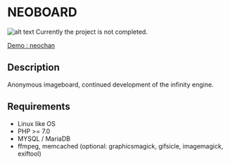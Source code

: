 NEOBOARD 
========================================================
![alt text](docs/img/attention.png "Warning")
Currently the project is not completed.

[Demo : neochan](https://neochan.net/test "Demo")



Description
------------
Anonymous imageboard, continued development of the infinity engine.


Requirements
------------

* Linux like OS
* PHP >= 7.0
* MYSQL / MariaDB 
* ffmpeg, memcached (optional: graphicsmagick, gifsicle, imagemagick,  exiftool)






